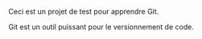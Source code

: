 Ceci est un projet de test pour apprendre Git.

Git est un outil puissant pour le versionnement de code.
